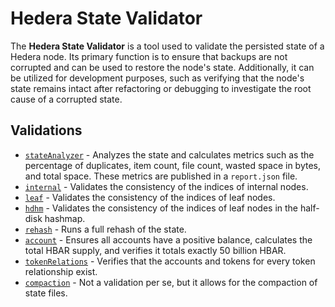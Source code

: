 # Hedera State Validator

The **Hedera State Validator** is a tool used to validate the persisted state of a Hedera node.
Its primary function is to ensure that backups are not corrupted and can be used to restore
the node's state. Additionally, it can be utilized for development purposes, such as verifying
that the node's state remains intact after refactoring or debugging to investigate the root cause
of a corrupted state.

## Validations

- [`stateAnalyzer`](validator/src/main/java/com/hedera/statevalidation/validators/merkledb/StateAnalyzer.java) - Analyzes the state and calculates metrics such as the percentage of duplicates,
  item count, file count, wasted space in bytes, and total space. These metrics are published in a `report.json` file.
- [`internal`](validator/src/main/java/com/hedera/statevalidation/validators/merkledb/ValidateInternalIndex.java) - Validates the consistency of the indices of internal nodes.
- [`leaf`](validator/src/main/java/com/hedera/statevalidation/validators/merkledb/ValidateLeafIndex.java) - Validates the consistency of the indices of leaf nodes.
- [`hdhm`](validator/src/main/java/com/hedera/statevalidation/validators/merkledb/ValidateLeafIndexHalfDiskHashMap.java) - Validates the consistency of the indices of leaf nodes in the half-disk hashmap.
- [`rehash`](validator/src/main/java/com/hedera/statevalidation/validators/state/Rehash.java) - Runs a full rehash of the state.
- [`account`](validator/src/main/java/com/hedera/statevalidation/validators/servicesstate/AccountValidator.java) - Ensures all accounts have a positive balance, calculates the total HBAR supply,
  and verifies it totals exactly 50 billion HBAR.
- [`tokenRelations`](validator/src/main/java/com/hedera/statevalidation/validators/servicesstate/TokenRelationsIntegrity.java) - Verifies that the accounts and tokens for every token relationship exist.
- [`compaction`](validator/src/main/java/com/hedera/statevalidation/validators/merkledb/Compaction.java) - Not a validation per se, but it allows for the compaction of state files.
